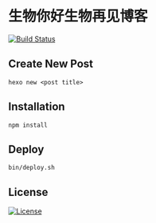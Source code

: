 生物你好生物再见博客
====

[![Build Status](https://travis-ci.org/biobyelogy/biobyelogy.github.io.svg?branch=hexo)](https://travis-ci.org/biobyelogy/biobyelogy.github.io)

## Create New Post
```
hexo new <post title>
```

## Installation
```
npm install
```

## Deploy
```
bin/deploy.sh
```

## License
[![License](https://i.creativecommons.org/l/by-nc-nd/4.0/80x15.png)](http://creativecommons.org/licenses/by-nc-nd/4.0/)
